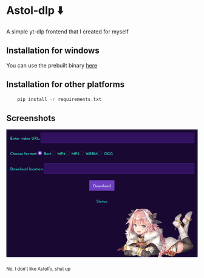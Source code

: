# Astol-dlp ⬇️
A simple yt-dlp frontend that I created for myself

## Installation for windows
You can use the prebuilt binary [here](https://github.com/TheXploler/Resources/releases/latest)

## Installation for other platforms
```bash
    pip install -r requirements.txt
```

## Screenshots
![Desktop Screenshot](python_K77vF02FWk.png)

<sub>No, I don't like Astolfo, shut up </sub>
